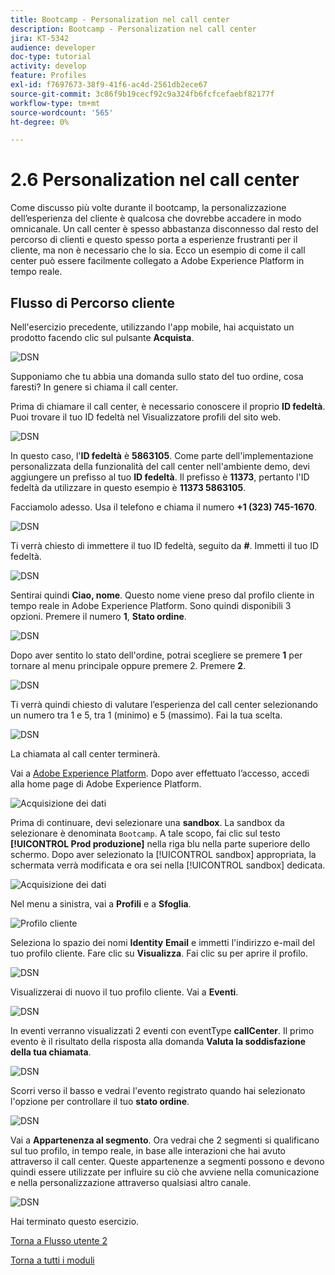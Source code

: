 ```yaml
---
title: Bootcamp - Personalization nel call center
description: Bootcamp - Personalization nel call center
jira: KT-5342
audience: developer
doc-type: tutorial
activity: develop
feature: Profiles
exl-id: f7697673-38f9-41f6-ac4d-2561db2ece67
source-git-commit: 3c86f9b19cecf92c9a324fb6fcfcefaebf82177f
workflow-type: tm+mt
source-wordcount: '565'
ht-degree: 0%

---
```


# 2.6 Personalization nel call center

Come discusso più volte durante il bootcamp, la personalizzazione dell’esperienza del cliente è qualcosa che dovrebbe accadere in modo omnicanale. Un call center è spesso abbastanza disconnesso dal resto del percorso di clienti e questo spesso porta a esperienze frustranti per il cliente, ma non è necessario che lo sia. Ecco un esempio di come il call center può essere facilmente collegato a Adobe Experience Platform in tempo reale.

## Flusso di Percorso cliente

Nell&#39;esercizio precedente, utilizzando l&#39;app mobile, hai acquistato un prodotto facendo clic sul pulsante **Acquista**.

![DSN](./images/app20.png)

Supponiamo che tu abbia una domanda sullo stato del tuo ordine, cosa faresti? In genere si chiama il call center.

Prima di chiamare il call center, è necessario conoscere il proprio **ID fedeltà**. Puoi trovare il tuo ID fedeltà nel Visualizzatore profili del sito web.

![DSN](./images/cc1.png)

In questo caso, l&#39;**ID fedeltà** è **5863105**. Come parte dell&#39;implementazione personalizzata della funzionalità del call center nell&#39;ambiente demo, devi aggiungere un prefisso al tuo **ID fedeltà**. Il prefisso è **11373**, pertanto l&#39;ID fedeltà da utilizzare in questo esempio è **11373 5863105**.

Facciamolo adesso. Usa il telefono e chiama il numero **+1 (323) 745-1670**.

![DSN](./images/cc2.png)

Ti verrà chiesto di immettere il tuo ID fedeltà, seguito da **#**. Immetti il tuo ID fedeltà.

![DSN](./images/cc3.png)

Sentirai quindi **Ciao, nome**. Questo nome viene preso dal profilo cliente in tempo reale in Adobe Experience Platform. Sono quindi disponibili 3 opzioni. Premere il numero **1**, **Stato ordine**.

![DSN](./images/cc4.png)

Dopo aver sentito lo stato dell&#39;ordine, potrai scegliere se premere **1** per tornare al menu principale oppure premere 2. Premere **2**.

![DSN](./images/cc5.png)

Ti verrà quindi chiesto di valutare l’esperienza del call center selezionando un numero tra 1 e 5, tra 1 (minimo) e 5 (massimo). Fai la tua scelta.

![DSN](./images/cc6.png)

La chiamata al call center terminerà.

Vai a [Adobe Experience Platform](https://experience.adobe.com/platform). Dopo aver effettuato l’accesso, accedi alla home page di Adobe Experience Platform.

![Acquisizione dei dati](./images/home.png)

Prima di continuare, devi selezionare una **sandbox**. La sandbox da selezionare è denominata ``Bootcamp``. A tale scopo, fai clic sul testo **[!UICONTROL Prod produzione]** nella riga blu nella parte superiore dello schermo. Dopo aver selezionato la [!UICONTROL sandbox] appropriata, la schermata verrà modificata e ora sei nella [!UICONTROL sandbox] dedicata.

![Acquisizione dei dati](./images/sb1.png)

Nel menu a sinistra, vai a **Profili** e a **Sfoglia**.

![Profilo cliente](./images/homemenu.png)

Seleziona lo spazio dei nomi **Identity** **Email** e immetti l&#39;indirizzo e-mail del tuo profilo cliente. Fare clic su **Visualizza**. Fai clic su per aprire il profilo.

![DSN](./images/cc7.png)

Visualizzerai di nuovo il tuo profilo cliente. Vai a **Eventi**.

![DSN](./images/cc8.png)

In eventi verranno visualizzati 2 eventi con eventType **callCenter**. Il primo evento è il risultato della risposta alla domanda **Valuta la soddisfazione della tua chiamata**.

![DSN](./images/cc9.png)

Scorri verso il basso e vedrai l&#39;evento registrato quando hai selezionato l&#39;opzione per controllare il tuo **stato ordine**.

![DSN](./images/cc10.png)

Vai a **Appartenenza al segmento**. Ora vedrai che 2 segmenti si qualificano sul tuo profilo, in tempo reale, in base alle interazioni che hai avuto attraverso il call center. Queste appartenenze a segmenti possono e devono quindi essere utilizzate per influire su ciò che avviene nella comunicazione e nella personalizzazione attraverso qualsiasi altro canale.

![DSN](./images/cc11.png)

Hai terminato questo esercizio.

[Torna a Flusso utente 2](./uc2.md)

[Torna a tutti i moduli](../../overview.md)
